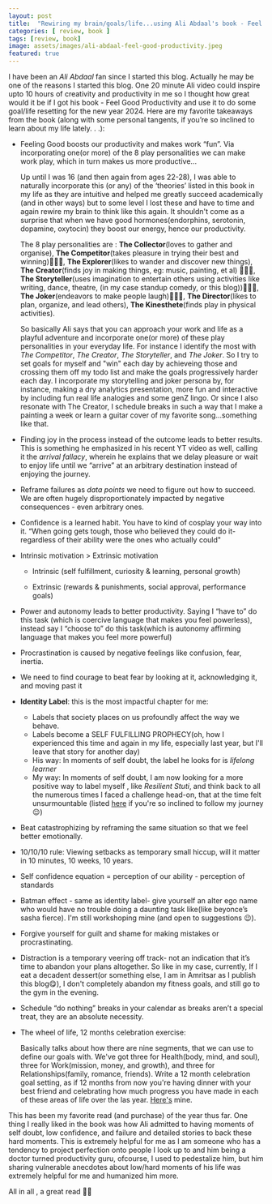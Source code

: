 ```yaml
---
layout: post
title:  "Rewiring my brain/goals/life...using Ali Abdaal's book - Feel Good Productivity 📖 "
categories: [ review, book ]
tags: [review, book]
image: assets/images/ali-abdaal-feel-good-productivity.jpeg
featured: true
---
```

I have been an _Ali Abdaal_ fan since I started this blog. Actually he may be one of the reasons I started this blog. One 20 minute Ali video could inspire upto 10 hours of creativity and productivity in me so I thought how great would it be if I got his book - Feel Good Productivity and use it to do some goal/life resetting for the new year 2024.
Here are my favorite takeaways from the book (along with some personal tangents, if you’re so inclined to learn about my life lately. . .):

* Feeling Good boosts our productivity and makes work “fun”. Via incorporating one(or more) of the 8 play personalities we can make work play, which in turn makes us more productive...

    Up until I was 16 (and then again from ages 22-28), I was able to naturally incorporate this (or any) of the ‘theories’ listed in this book in my life as they are intuitive and helped me greatly succeed academically (and in other ways) but to some level I lost these and have to time and again rewire my brain to think like this again. It shouldn't come as a surprise that when we have good hormones(endorphins, serotonin, dopamine, oxytocin) they boost our energy, hence our productivity. 

    The 8 play personalities are : **The Collector**(loves to gather and organise), **The Competitor**(takes pleasure in trying their best and winning)🙋🏻‍♀️, **The Explorer**(likes to wander and discover new things), **The Creator**(finds joy in making things, eg: music, painting, et al) 🙋🏻‍♀️, **The Storyteller**(uses imagination to entertain others using activities like writing, dance, theatre, (in my case standup comedy, or this blog))🙋🏻‍♀️, **The Joker**(endeavors to make people laugh)🙋🏻‍♀️, **The Director**(likes to plan, organize, and lead others), **The Kinesthete**(finds play in physical activities).

    So basically Ali says that you can approach your work and life as a playful adventure and incorporate one(or more) of these play personalities in your everyday life. For instance I identify the most with _The Competitor_, _The Creator_, _The Storyteller_, and _The Joker_. So I try to set goals for myself and "win" each day by achieveing those and crossing them off my todo list and make the goals progressively harder each day. I incorporate my storytelling and joker persona by, for instance, making a dry analytics presentation, more fun and interactive by including fun real life analogies and some genZ lingo. Or since I also resonate with The Creator, I schedule breaks in such a way that I make a painting a week or learn a guitar cover of my favorite song...something like that.

* Finding joy in the process instead of the outcome leads to better results. This is something he emphasized in his recent YT video as well, calling it the _arrival fallacy_, wherein he explains that we delay pleasure or wait to enjoy life until we “arrive” at an arbitrary destination instead of enjoying the journey.

* Reframe failures as _data points_ we need to figure out how to succeed. We are often hugely disproportionately impacted by negative consequences - even arbitrary ones.

* Confidence is a learned habit. You have to kind of cosplay your way into it. 
    “When going gets tough, those who believed they could do it- regardless of their ability were the ones who actually could"

* Intrinsic motivation > Extrinsic motivation 
    * Intrinsic (self fulfillment, curiosity & learning, personal growth)

    * Extrinsic (rewards & punishments, social approval, performance goals)

* Power and autonomy leads to better productivity. Saying I “have to” do this task (which is coercive language that makes you feel powerless), instead say I “choose to” do this task(which is autonomy affirming language that makes you feel more powerful)

* Procrastination is caused by negative feelings like confusion, fear, inertia.

* We need to find courage to beat fear by looking at it, acknowledging it, and moving past it

* **Identity Label**: this is the most impactful chapter for me:
    * Labels that society places on us profoundly affect the way we behave.
    * Labels become a SELF FULFILLING PROPHECY(oh, how I experienced this time and again in my life, especially last year, but I'll leave that story for another day)
    * His way: In moments of self doubt, the label he looks for is _lifelong learner_
    * My way: In moments of self doubt, I am now looking for a more positive way to label myself , like _Resilient Stuti_, and think back to all the numerous times I faced a challenge head-on, that at the time felt unsurmountable (listed <a href="https://docs.google.com/document/d/e/2PACX-1vSCw_rjVqqTMHiLxFBR9eo6eWZ3x72A-BEeUXapmpjfY-117xKsNJPqatQhlXZtVKdnJlwV_CsKu-dS/pub">here</a> if you're so inclined to follow my journey😌)


* Beat catastrophizing by reframing the same situation so that we feel better emotionally.

* 10/10/10 rule: Viewing setbacks as temporary small hiccup, will it matter in 10 minutes, 10 weeks, 10 years.

* Self confidence equation = perception of our ability - perception of standards

* Batman effect - same as identity label- give yourself an alter ego name who would have no trouble doing a daunting task like(like beyonce’s sasha fierce). I'm still workshoping mine (and open to suggestions 😉).

* Forgive yourself for guilt and shame for making mistakes or procrastinating.

* Distraction is a temporary veering off track- not an indication that it’s time to abandon your plans altogether.
    So like in my case, currently, If I eat a decadent dessert(or something else, I am in Amritsar as I publish this blog😋), I don't completely abandon my fitness goals, and still go to the gym in the evening.

* Schedule “do nothing” breaks in your calendar as breaks aren’t a special treat, they are an absolute necessity.


* The wheel of life, 12 months celebration exercise:

    Basically talks about how there are nine segments, that we can use to define our goals with. We've got three for Health(body, mind, and soul), three for Work(mission, money, and growth), and three for Relationships(family, romance, friends). Write a 12 month celebration goal setting, as if 12 months from now you're having dinner with your best friend and celebrating how much progress you have made in each of these areas of life over the las year. <a href= "https://docs.google.com/document/d/e/2PACX-1vSTLEvFaBFOiEpgZRyMkx79syGXjNVs57OZ9d6zwai9TFKVUMCeKPeaWJbHxA42WrpomBnC0iwQd1pE/pub">Here's</a> mine. 

This has been my favorite read (and purchase) of the year thus far. One thing I really liked in the book was how Ali admitted to having moments of self doubt, low confidence, and failure and detailed stories to back these hard moments. This is extremely helpful for me as I am someone who has a tendency to project perfection onto people I look up to and him being a doctor turned productivity guru, ofcourse, I used to pedestalize him, but him sharing vulnerable anecdotes about low/hard moments of his life was extremely helpful for me and humanized him more.

All in all , a great read 👌🏼
